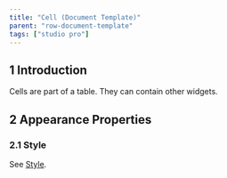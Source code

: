 ```yaml
---
title: "Cell (Document Template)"
parent: "row-document-template"
tags: ["studio pro"]
---
```


## 1 Introduction

Cells are part of a table. They can contain other widgets.

## 2 Appearance Properties

### 2.1 Style

See [Style](style).
